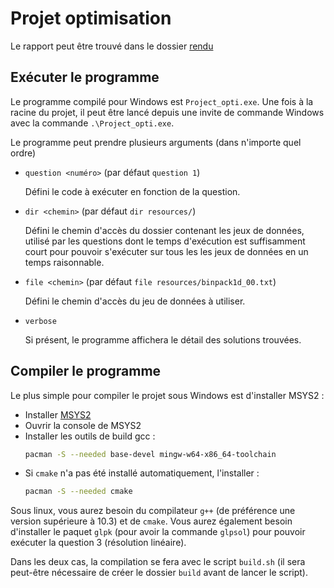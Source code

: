 # Projet optimisation
 
Le rapport peut être trouvé dans le dossier [rendu](rendu/rendu.pdf)

## Exécuter le programme

Le programme compilé pour Windows est `Project_opti.exe`. Une fois à la racine du projet, il peut être lancé depuis une invite de commande Windows avec la commande `.\Project_opti.exe`.

Le programme peut prendre plusieurs arguments (dans n'importe quel ordre)

- `question <numéro>` (par défaut `question 1`)
  
  Défini le code à exécuter en fonction de la question.

- `dir <chemin>` (par défaut `dir resources/`)
  
  Défini le chemin d'accès du dossier contenant les jeux de données, utilisé par les questions dont le temps d'exécution est suffisamment court pour pouvoir s'exécuter sur tous les les jeux de données en un temps raisonnable.

- `file <chemin>` (par défaut `file resources/binpack1d_00.txt`)
  
  Défini le chemin d'accès du jeu de données à utiliser.

- `verbose`
  
  Si présent, le programme affichera le détail des solutions trouvées.

## Compiler le programme

Le plus simple pour compiler le projet sous Windows est d'installer MSYS2 :

- Installer [MSYS2](https://www.msys2.org/)
- Ouvrir la console de MSYS2
- Installer les outils de build gcc :
    ```bash
    pacman -S --needed base-devel mingw-w64-x86_64-toolchain
    ```
- Si `cmake` n'a pas été installé automatiquement, l'installer :
    ```bash
    pacman -S --needed cmake
    ```

Sous linux, vous aurez besoin du compilateur `g++` (de préférence une version supérieure à 10.3) et de `cmake`. Vous aurez également besoin d'installer le paquet `glpk` (pour avoir la commande `glpsol`) pour pouvoir exécuter la question 3 (résolution linéaire).

Dans les deux cas, la compilation se fera avec le script `build.sh` (il sera peut-être nécessaire de créer le dossier `build` avant de lancer le script).
